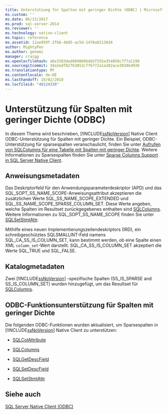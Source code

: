 ```yaml
---
title: Unterstützung für Spalten mit geringer Dichte (ODBC) | Microsoft-Dokumentation
ms.custom: ''
ms.date: 06/13/2017
ms.prod: sql-server-2014
ms.reviewer: ''
ms.technology: native-client
ms.topic: reference
ms.assetid: 11ae959f-2fb6-4b85-ac5d-1476a82136d4
author: MightyPen
ms.author: genemi
manager: craigg
ms.openlocfilehash: a6e1583dad869860bdd2f555a354850c7f7a1198
ms.sourcegitcommit: 3da2edf82763852cff6772a1a282ace3034b4936
ms.translationtype: MT
ms.contentlocale: de-DE
ms.lasthandoff: 10/02/2018
ms.locfileid: "48124330"
---
```

# <a name="sparse-columns-support-odbc"></a>Unterstützung für Spalten mit geringer Dichte (ODBC)
  In diesem Thema wird beschrieben, [!INCLUDE[ssNoVersion](../../../includes/ssnoversion-md.md)] Native Client ODBC-Unterstützung für Spalten mit geringer Dichte. Ein Beispiel, ODBC-Unterstützung für sparsespalten veranschaulicht, finden Sie unter [Aufrufen von SQLColumns für eine Tabelle mit Spalten mit geringer Dichte](../../native-client-odbc-how-to/call-sqlcolumns-on-a-table-with-sparse-columns.md). Weitere Informationen zu Sparsespalten finden Sie unter [Sparse Columns Support in SQL Server Native Client](../features/sparse-columns-support-in-sql-server-native-client.md).  
  
## <a name="statement-metadata"></a>Anweisungsmetadaten  
 Das Deskriptorfeld für den Anwendungsparameterdeskriptor (APD) und das SQL_SOPT_SS_NAME_SCOPE-Anweisungsattribut akzeptieren die zusätzlichen Werte SQL_SS_NAME_SCOPE_EXTENDED und SQL_SS_NAME_SCOPE_SPARSE_COLUMN_SET. Diese Werte angeben, welche Spalten im Resultset zurückgegebenes enthalten sind [SQLColumns](../../native-client-odbc-api/sqlcolumns.md). Weitere Informationen zu SQL_SOPT_SS_NAME_SCOPE finden Sie unter [SQLSetStmtAttr](../../native-client-odbc-api/sqlsetstmtattr.md).  
  
 Mithilfe eines neuen Implementierungszeilendeskriptors (IRD), ein schreibgeschütztes SQLSMALLINT-Feld namens SQL_CA_SS_IS_COLUMN_SET, kann bestimmt werden, ob eine Spalte einen XML `column_set`-Wert darstellt. SQL_CA_SS_IS_COLUMN_SET akzeptiert die Werte SQL_TRUE und SQL_FALSE.  
  
## <a name="catalog-metadata"></a>Katalogmetadaten  
 Zwei [!INCLUDE[ssNoVersion](../../../includes/ssnoversion-md.md)] -spezifische Spalten (SS_IS_SPARSE and SS_IS_COLUMN_SET) wurden hinzugefügt, um das Resultset für [SQLColumns](../../native-client-odbc-api/sqlcolumns.md).  
  
## <a name="odbc-function-support-for-sparse-columns"></a>ODBC-Funktionsunterstützung für Spalten mit geringer Dichte  
 Die folgenden ODBC-Funktionen wurden aktualisiert, um Sparsespalten in [!INCLUDE[ssNoVersion](../../../includes/ssnoversion-md.md)] Native Client zu unterstützen:  
  
-   [SQLColAttribute](../../native-client-odbc-api/sqlcolattribute.md)  
  
-   [SQLColumns](../../native-client-odbc-api/sqlcolumns.md)  
  
-   [SQLGetDescField](../../native-client-odbc-api/sqlgetdescfield.md)  
  
-   [SQLSetDescField](../../native-client-odbc-api/sqlsetdescfield.md)  
  
-   [SQLSetStmtAttr](../../native-client-odbc-api/sqlsetstmtattr.md)  
  
## <a name="see-also"></a>Siehe auch  
 [SQL Server Native Client &#40;ODBC&#41;](sql-server-native-client-odbc.md)  
  
  
